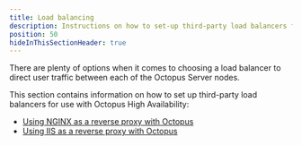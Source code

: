 ```yaml
---
title: Load balancing
description: Instructions on how to set-up third-party load balancers for Octopus High Availability to direct user traffic between each of the Octopus Server nodes.
position: 50
hideInThisSectionHeader: true
---
```


There are plenty of options when it comes to choosing a load balancer to direct user traffic between each of the Octopus Server nodes. 

This section contains information on how to set up third-party load balancers for use with Octopus High Availability:

- [Using NGINX as a reverse proxy with Octopus](/docs/security/exposing-octopus/use-nginx-as-reverse-proxy.md)
- [Using IIS as a reverse proxy with Octopus](/docs/security/exposing-octopus/use-iis-as-reverse-proxy.md)